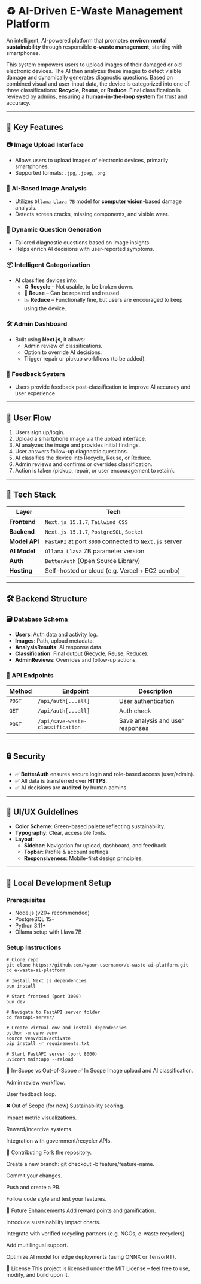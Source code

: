 # ♻️ AI-Driven E-Waste Management Platform

An intelligent, AI-powered platform that promotes **environmental sustainability** through responsible **e-waste management**, starting with smartphones.

This system empowers users to upload images of their damaged or old electronic devices. The AI then analyzes these images to detect visible damage and dynamically generates diagnostic questions. Based on combined visual and user-input data, the device is categorized into one of three classifications: **Recycle**, **Reuse**, or **Reduce**. Final classification is reviewed by admins, ensuring a **human-in-the-loop system** for trust and accuracy.

---

## 🧠 Key Features

### 📷 Image Upload Interface
- Allows users to upload images of electronic devices, primarily smartphones.
- Supported formats: `.jpg`, `.jpeg`, `.png`.

### 🧠 AI-Based Image Analysis
- Utilizes `Ollama Llava 7B` model for **computer vision**-based damage analysis.
- Detects screen cracks, missing components, and visible wear.

### 🧾 Dynamic Question Generation
- Tailored diagnostic questions based on image insights.
- Helps enrich AI decisions with user-reported symptoms.

### 📦 Intelligent Categorization
- AI classifies devices into:
  - ♻️ **Recycle** – Not usable, to be broken down.
  - 🔄 **Reuse** – Can be repaired and reused.
  - 📉 **Reduce** – Functionally fine, but users are encouraged to keep using the device.

### 🛠️ Admin Dashboard
- Built using **Next.js**, it allows:
  - Admin review of classifications.
  - Option to override AI decisions.
  - Trigger repair or pickup workflows (to be added).

### 💬 Feedback System
- Users provide feedback post-classification to improve AI accuracy and user experience.

---

## 🔄 User Flow

1. Users sign up/login.
2. Upload a smartphone image via the upload interface.
3. AI analyzes the image and provides initial findings.
4. User answers follow-up diagnostic questions.
5. AI classifies the device into Recycle, Reuse, or Reduce.
6. Admin reviews and confirms or overrides classification.
7. Action is taken (pickup, repair, or user encouragement to retain).

---

## 🧱 Tech Stack

| Layer       | Tech                                      |
|-------------|-------------------------------------------|
| **Frontend**| `Next.js 15.1.7`, `Tailwind CSS`          |
| **Backend** | `Next.js 15.1.7`, `PostgreSQL`, `Socket`  |
| **Model API** | `FastAPI` at port `8000` connected to `Next.js` server |
| **AI Model**| `Ollama Llava` 7B parameter version        |
| **Auth**    | `BetterAuth` (Open Source Library)         |
| **Hosting** | Self-hosted or cloud (e.g. Vercel + EC2 combo) |

---

## 🛠️ Backend Structure

### 🗃️ Database Schema
- **Users**: Auth data and activity log.
- **Images**: Path, upload metadata.
- **AnalysisResults**: AI response data.
- **Classification**: Final output (Recycle, Reuse, Reduce).
- **AdminReviews**: Overrides and follow-up actions.

### 🔌 API Endpoints

| Method | Endpoint | Description |
|--------|----------|-------------|
| `POST` | `/api/auth[...all]` | User authentication |
| `GET`  | `/api/auth[...all]` | Auth check |
| `POST` | `/api/save-waste-classification` | Save analysis and user responses |

---

## 🔒 Security

- ✅ **BetterAuth** ensures secure login and role-based access (user/admin).
- ✅ All data is transferred over **HTTPS**.
- ✅ AI decisions are **audited** by human admins.

---

## 🎨 UI/UX Guidelines

- **Color Scheme**: Green-based palette reflecting sustainability.
- **Typography**: Clear, accessible fonts.
- **Layout**:
  - **Sidebar**: Navigation for upload, dashboard, and feedback.
  - **Topbar**: Profile & account settings.
  - **Responsiveness**: Mobile-first design principles.

---

## 🧪 Local Development Setup

### Prerequisites
- Node.js (v20+ recommended)
- PostgreSQL 15+
- Python 3.11+
- Ollama setup with Llava 7B

### Setup Instructions


```
# Clone repo
git clone https://github.com/<your-username>/e-waste-ai-platform.git
cd e-waste-ai-platform

# Install Next.js dependencies
bun install

# Start frontend (port 3000)
bun dev

# Navigate to FastAPI server folder
cd fastapi-server/

# Create virtual env and install dependencies
python -m venv venv
source venv/bin/activate
pip install -r requirements.txt

# Start FastAPI server (port 8000)
uvicorn main:app --reload
```


🚧 In-Scope vs Out-of-Scope
✅ In Scope
Image upload and AI classification.

Admin review workflow.

User feedback loop.

❌ Out of Scope (for now)
Sustainability scoring.

Impact metric visualizations.

Reward/incentive systems.

Integration with government/recycler APIs.

🤝 Contributing
Fork the repository.

Create a new branch: git checkout -b feature/feature-name.

Commit your changes.

Push and create a PR.

Follow code style and test your features.

🧠 Future Enhancements
Add reward points and gamification.

Introduce sustainability impact charts.

Integrate with verified recycling partners (e.g. NGOs, e-waste recyclers).

Add multilingual support.

Optimize AI model for edge deployments (using ONNX or TensorRT).

📄 License
This project is licensed under the MIT License – feel free to use, modify, and build upon it.

